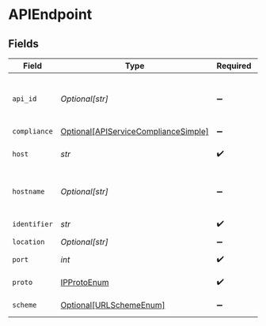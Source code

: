 # APIEndpoint


## Fields

| Field                                                                                     | Type                                                                                      | Required                                                                                  | Description                                                                               |
| ----------------------------------------------------------------------------------------- | ----------------------------------------------------------------------------------------- | ----------------------------------------------------------------------------------------- | ----------------------------------------------------------------------------------------- |
| `api_id`                                                                                  | *Optional[str]*                                                                           | :heavy_minus_sign:                                                                        | API service this endpoint belongs to. Empty if still undetermined.                        |
| `compliance`                                                                              | [Optional[APIServiceComplianceSimple]](../../models/shared/apiservicecompliancesimple.md) | :heavy_minus_sign:                                                                        | N/A                                                                                       |
| `host`                                                                                    | *str*                                                                                     | :heavy_check_mark:                                                                        | IP v4/v6 address of the API endpoint                                                      |
| `hostname`                                                                                | *Optional[str]*                                                                           | :heavy_minus_sign:                                                                        | Hostname of the API endpoint if known                                                     |
| `identifier`                                                                              | *str*                                                                                     | :heavy_check_mark:                                                                        | Unique id of the Endpoint                                                                 |
| `location`                                                                                | *Optional[str]*                                                                           | :heavy_minus_sign:                                                                        | N/A                                                                                       |
| `port`                                                                                    | *int*                                                                                     | :heavy_check_mark:                                                                        | Port of the API endpoint                                                                  |
| `proto`                                                                                   | [IPProtoEnum](../../models/shared/ipprotoenum.md)                                         | :heavy_check_mark:                                                                        | An enumeration.                                                                           |
| `scheme`                                                                                  | [Optional[URLSchemeEnum]](../../models/shared/urlschemeenum.md)                           | :heavy_minus_sign:                                                                        | An enumeration.                                                                           |